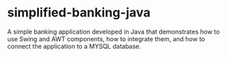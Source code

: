 # simplified-banking-java
A simple banking application developed in Java that demonstrates how to use Swing and AWT components, how to integrate them, and how to connect the application to a MYSQL database.
